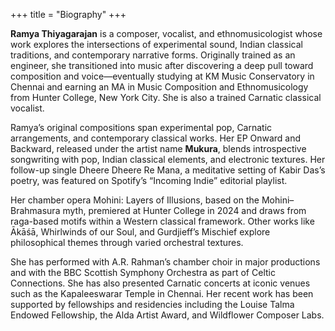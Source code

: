 +++
title = "Biography"
+++

**Ramya Thiyagarajan** is a composer, vocalist, and ethnomusicologist whose work explores the intersections of experimental sound, Indian classical traditions, and contemporary narrative forms. Originally trained as an engineer, she transitioned into music after discovering a deep pull toward composition and voice—eventually studying at KM Music Conservatory in Chennai and earning an MA in Music Composition and Ethnomusicology from Hunter College, New York City. She is also a trained Carnatic classical vocalist.

Ramya’s original compositions span experimental pop, Carnatic arrangements, and contemporary classical works. Her EP Onward and Backward, released under the artist name **Mukura**, blends introspective songwriting with pop, Indian classical elements, and electronic textures. Her follow-up single Dheere Dheere Re Mana, a meditative setting of Kabir Das’s poetry, was featured on Spotify’s “Incoming Indie” editorial playlist.

Her chamber opera Mohini: Layers of Illusions, based on the Mohini–Brahmasura myth, premiered at Hunter College in 2024 and draws from raga-based motifs within a Western classical framework. Other works like Ākāśā, Whirlwinds of our Soul, and Gurdjieff’s Mischief explore philosophical themes through varied orchestral textures.

She has performed with A.R. Rahman’s chamber choir in major productions and with the BBC Scottish Symphony Orchestra as part of Celtic Connections. She has also presented Carnatic concerts at iconic venues such as the Kapaleeswarar Temple in Chennai. Her recent work has been supported by fellowships and residencies including the Louise Talma Endowed Fellowship, the Alda Artist Award, and Wildflower Composer Labs.
